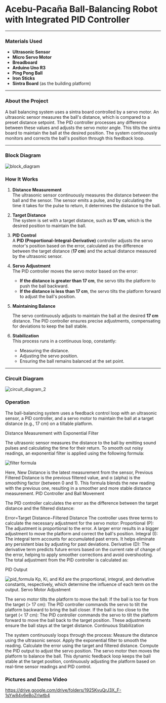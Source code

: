 # **Acebu-Pacaña Ball-Balancing Robot with Integrated PID Controller**

---

### **Materials Used**
- **Ultrasonic Sensor**
- **Micro Servo Motor**
- **Breadboard**
- **Arduino Uno R3**
- **Ping Pong Ball**
- **Iron Sticks**
- **Sintra Board** (as the building platform)

---

### **About the Project**
A ball balancing system uses a sintra board controlled by a servo motor. An ultrasonic sensor measures the ball's distance, which is compared to a preset distance setpoint. The PID controller processes any difference between these values and adjusts the servo motor angle. This tilts the sintra board to maintain the ball at the desired position. The system continuously monitors and corrects the ball's position through this feedback loop.

---

### **Block Diagram**

![block_diagram](https://github.com/user-attachments/assets/9229a620-1da9-4bc3-a9f6-65543e404f2f)

### **How It Works**

1. **Distance Measurement**  
   The ultrasonic sensor continuously measures the distance between the ball and the sensor. The sensor emits a pulse, and by calculating the time it takes for the pulse to return, it determines the distance to the ball.

2. **Target Distance**  
   The system is set with a target distance, such as **17 cm**, which is the desired position to maintain the ball.

3. **PID Control**  
   A **PID (Proportional-Integral-Derivative)** controller adjusts the servo motor's position based on the error, calculated as the difference between the target distance (**17 cm**) and the actual distance measured by the ultrasonic sensor.

4. **Servo Adjustment**  
   The PID controller moves the servo motor based on the error:  
   - **If the distance is greater than 17 cm**, the servo tilts the platform to push the ball backward.  
   - **If the distance is less than 17 cm**, the servo tilts the platform forward to adjust the ball's position.

5. **Maintaining Balance**  

   The servo continuously adjusts to maintain the ball at the desired **17 cm** distance. The PID controller ensures precise adjustments, compensating for deviations to keep the ball stable.

6. **Stabilization**  
   This process runs in a continuous loop, constantly:  
   - Measuring the distance.  
   - Adjusting the servo position.  
   - Ensuring the ball remains balanced at the set point.

---

### **Circuit Diagram**

![circuit_diagram_2](https://github.com/user-attachments/assets/0777978c-af41-495d-ba10-c73f7e45e545)

### **Operation**

The ball-balancing system uses a feedback control loop with an ultrasonic sensor, a PID controller, and a servo motor to maintain the ball at a target distance (e.g., 17 cm) on a tiltable platform.

Distance Measurement with Exponential Filter

The ultrasonic sensor measures the distance to the ball by emitting sound pulses and calculating the time for their return.
To smooth out noisy readings, an exponential filter is applied using the following formula:

![filter formula](https://github.com/user-attachments/assets/c3eb3487-1ba1-4213-a7dc-90a49cb9697f)

Here, New Distance is the latest measurement from the sensor, Previous Filtered Distance is the previous filtered value, and α (alpha) is the smoothing factor (between 0 and 1). This formula blends the new reading with the previous one, resulting in a smoother and more stable distance measurement.
PID Controller and Ball Movement

The PID controller calculates the error as the difference between the target distance and the filtered distance:

Error=Target Distance−Filtered Distance
The controller uses three terms to calculate the necessary adjustment for the servo motor:
Proportional (P): The adjustment is proportional to the error. A larger error results in a bigger adjustment to move the platform and correct the ball's position.
Integral (I): The integral term accounts for accumulated past errors. It helps eliminate any persistent bias by adjusting for past deviations.
Derivative (D): The derivative term predicts future errors based on the current rate of change of the error, helping to apply smoother corrections and avoid overshooting.
The total adjustment from the PID controller is calculated as:

PID Output

![pid_formula](https://github.com/user-attachments/assets/f112a041-069e-4b20-b530-bd7226d6c8bd)
Kp, Ki, and Kd are the proportional, integral, and derivative constants, respectively, which determine the influence of each term on the output.
Servo Motor Adjustment

The servo motor tilts the platform to move the ball:
If the ball is too far from the target (> 17 cm): The PID controller commands the servo to tilt the platform backward to bring the ball closer.
If the ball is too close to the target (< 17 cm): The PID controller commands the servo to tilt the platform forward to move the ball back to the target position.
These adjustments ensure the ball stays at the target distance.
Continuous Stabilization

The system continuously loops through the process:
Measure the distance using the ultrasonic sensor.
Apply the exponential filter to smooth the reading.
Calculate the error using the target and filtered distance.
Compute the PID output to adjust the servo position.
The servo motor then moves the platform to balance the ball.
This dynamic feedback loop keeps the ball stable at the target position, continuously adjusting the platform based on real-time sensor readings and PID control.


### **Pictures and Demo Video**
https://drive.google.com/drive/folders/1925KvuQrJ3X_F-1sYw84v6eBoZrIwtb4


